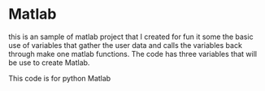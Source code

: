# Matlab
this is an sample of matlab project that I created for fun it some the basic use of variables that gather the user data and calls the variables back through make one 
matlab functions. The code has three variables that will be use to create Matlab.

This code is for python Matlab
